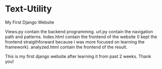 # Text-Utility
My First Django Website

Views.py contain the backend programming.
url.py contain the navigation path and patterns.
Index.html contain the frontend of the website (I kept the frontend straigthforward because i was more focused on learning the framework).
analyzed.html contain the frontend of the result.

This is my first django website after learning it from past 2 weeks.
Thank you!
